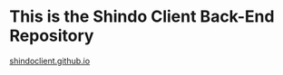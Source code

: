 # This is the Shindo Client Back-End Repository
[shindoclient.github.io](https://shindoclient.github.io)
